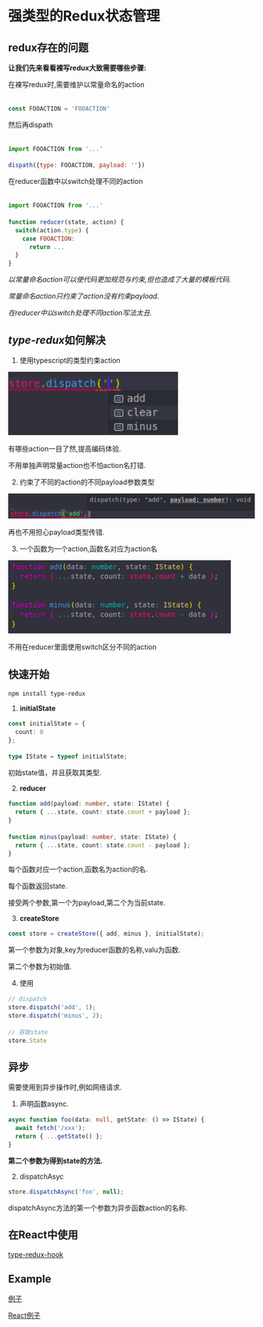 # 强类型的Redux状态管理

## redux存在的问题

**让我们先来看看裸写redux大致需要哪些步骤:**

在裸写redux时,需要维护以常量命名的action

``` js

const FOOACTION = 'FOOACTION'

```

然后再dispath

``` js

import FOOACTION from '...'

dispath({type: FOOACTION, payload: ''})

```

在reducer函数中以switch处理不同的action

``` js

import FOOACTION from '...'

function reducer(state, action) {
  switch(action.type) {
    case FOOACTION:
      return ...
  }
}

```

*以常量命名action可以使代码更加规范与约束,但也造成了大量的模板代码.*

*常量命名action只约束了action没有约束payload.*

*在reducer中以switch处理不同action写法太丑.*

## *type-redux*如何解决

1. 使用typescript的类型约束action

![](./doc/act.png)

有哪些action一目了然,提高编码体验.

不用单独声明常量action也不怕action名打错.

2. 约束了不同的action的不同payload参数类型

![](./doc/payload.png)

再也不用担心payload类型传错.

3. 一个函数为一个action,函数名对应为action名

![](./doc/reducer.png)

不用在reducer里面使用switch区分不同的action

## 快速开始

```
npm install type-redux
```

1. **initialState**

``` ts
const initialState = {
  count: 0
};

type IState = typeof initialState;
```

初始state值，并且获取其类型.

2. **reducer**

``` ts
function add(payload: number, state: IState) {
  return { ...state, count: state.count + payload };
}

function minus(payload: number, state: IState) {
  return { ...state, count: state.count - payload };
}

```

每个函数对应一个action,函数名为action的名.

每个函数返回state.

接受两个参数,第一个为payload,第二个为当前state.

3. **createStore**

``` js
const store = createStore({ add, minus }, initialState);
```

第一个参数为对象,key为reducer函数的名称,valu为函数.

第二个参数为初始值.

4. 使用

``` ts
// dispatch
store.dispatch('add', 1);
store.dispatch('minus', 2);

// 获取state
store.State
```

## 异步

需要使用到异步操作时,例如网络请求.

1. 声明函数async.

``` ts
async function foo(data: null, getState: () => IState) {
  await fetch('/xxx');
  return { ...getState() };
}
```

**第二个参数为得到state的方法.**

2. dispatchAsyc

``` ts
store.dispatchAsync('foo', null);
```

dispatchAsync方法的第一个参数为异步函数action的名称.

## 在React中使用

[type-redux-hook](https://github.com/whj1995/type-redux-hook)

## Example

[例子](https://github.com/whj1995/type-redux/blob/master/doc/index.ts)

[React例子](https://github.com/whj1995/type-redux-hook/tree/master/demo)
